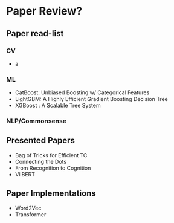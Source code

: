 # Paper Review?

## Paper read-list
### CV
- a

### ML
- CatBoost: Unbiased Boosting w/ Categorical Features
- LightGBM: A Highly Efficient Gradient Boosting Decision Tree
- XGBoost : A Scalable Tree System

### NLP/Commonsense


## Presented Papers
- Bag of Tricks for Efficient TC
- Connecting the Dots
- From Recognition to Cognition
- VilBERT

## Paper Implementations
- Word2Vec
- Transformer
